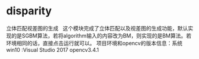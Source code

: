 # disparity
立体匹配视差图的生成
 
这个模块完成了立体匹配以及视差图的生成功能，默认实现的是SGBM算法，若将algorithm输入的内容改为BM，则实现的是BM算法。若
环境相同的话，直接点击运行就可以。
项目环境和opencv的版本信息：系统win10 :Visual Studio 2017  opencv3.4.1
